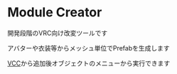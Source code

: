 Module Creator
====

開発段階のVRC向け改変ツールです

アバターや衣装等からメッシュ単位でPrefabを生成します

[VCC](https://tliks.github.io/vpm-repos/)から追加後オブジェクトのメニューから実行できます
